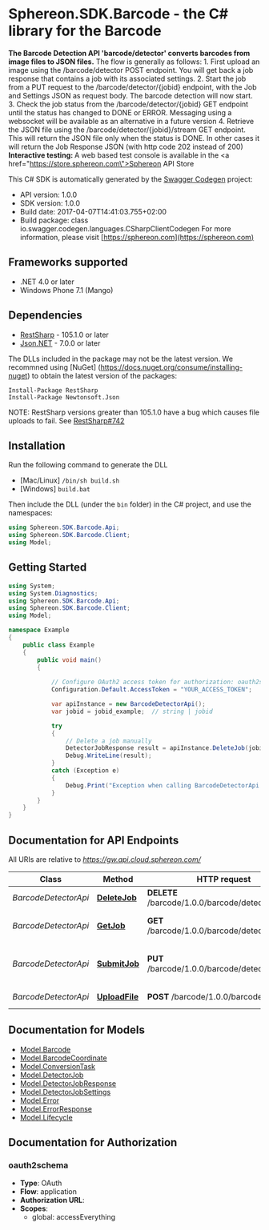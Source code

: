 # Sphereon.SDK.Barcode - the C# library for the Barcode 

<b>The Barcode Detection API 'barcode/detector' converts barcodes from image files to JSON files.</b>    The flow is generally as follows:  1. First upload an image using the /barcode/detector POST endpoint. You will get back a job response that contains a job with its associated settings.  2. Start the job from a PUT request to the /barcode/detector/{jobid} endpoint, with the Job and Settings JSON as request body. The barcode detection will now start.  3. Check the job status from the /barcode/detector/{jobid} GET endpoint until the status has changed to DONE or ERROR. Messaging using a websocket will be available as an alternative in a future version  4. Retrieve the JSON file using the /barcode/detector/{jobid}/stream GET endpoint. This will return the JSON file only when the status is DONE. In other cases it will return the Job Response JSON (with http code 202 instead of 200)      <b>Interactive testing: </b>A web based test console is available in the <a href=\"https://store.sphereon.com\">Sphereon API Store</a>

This C# SDK is automatically generated by the [Swagger Codegen](https://github.com/swagger-api/swagger-codegen) project:

- API version: 1.0.0
- SDK version: 1.0.0
- Build date: 2017-04-07T14:41:03.755+02:00
- Build package: class io.swagger.codegen.languages.CSharpClientCodegen
    For more information, please visit [https://sphereon.com](https://sphereon.com)

## Frameworks supported
- .NET 4.0 or later
- Windows Phone 7.1 (Mango)

## Dependencies
- [RestSharp](https://www.nuget.org/packages/RestSharp) - 105.1.0 or later
- [Json.NET](https://www.nuget.org/packages/Newtonsoft.Json/) - 7.0.0 or later

The DLLs included in the package may not be the latest version. We recommned using [NuGet] (https://docs.nuget.org/consume/installing-nuget) to obtain the latest version of the packages:
```
Install-Package RestSharp
Install-Package Newtonsoft.Json
```

NOTE: RestSharp versions greater than 105.1.0 have a bug which causes file uploads to fail. See [RestSharp#742](https://github.com/restsharp/RestSharp/issues/742)

## Installation
Run the following command to generate the DLL
- [Mac/Linux] `/bin/sh build.sh`
- [Windows] `build.bat`

Then include the DLL (under the `bin` folder) in the C# project, and use the namespaces:
```csharp
using Sphereon.SDK.Barcode.Api;
using Sphereon.SDK.Barcode.Client;
using Model;
```

## Getting Started

```csharp
using System;
using System.Diagnostics;
using Sphereon.SDK.Barcode.Api;
using Sphereon.SDK.Barcode.Client;
using Model;

namespace Example
{
    public class Example
    {
        public void main()
        {
            
            // Configure OAuth2 access token for authorization: oauth2schema
            Configuration.Default.AccessToken = "YOUR_ACCESS_TOKEN";

            var apiInstance = new BarcodeDetectorApi();
            var jobid = jobid_example;  // string | jobid

            try
            {
                // Delete a job manually
                DetectorJobResponse result = apiInstance.DeleteJob(jobid);
                Debug.WriteLine(result);
            }
            catch (Exception e)
            {
                Debug.Print("Exception when calling BarcodeDetectorApi.DeleteJob: " + e.Message );
            }
        }
    }
}
```

<a name="documentation-for-api-endpoints"></a>
## Documentation for API Endpoints

All URIs are relative to *https://gw.api.cloud.sphereon.com/*

Class | Method | HTTP request | Description
------------ | ------------- | ------------- | -------------
*BarcodeDetectorApi* | [**DeleteJob**](docs/BarcodeDetectorApi.md#deletejob) | **DELETE** /barcode/1.0.0/barcode/detector/{jobid} | Delete a job manually
*BarcodeDetectorApi* | [**GetJob**](docs/BarcodeDetectorApi.md#getjob) | **GET** /barcode/1.0.0/barcode/detector/{jobid} | Job definition and state
*BarcodeDetectorApi* | [**SubmitJob**](docs/BarcodeDetectorApi.md#submitjob) | **PUT** /barcode/1.0.0/barcode/detector/{jobid} | Submit Detector job for processing
*BarcodeDetectorApi* | [**UploadFile**](docs/BarcodeDetectorApi.md#uploadfile) | **POST** /barcode/1.0.0/barcode/detector | Upload the file


<a name="documentation-for-models"></a>
## Documentation for Models

 - [Model.Barcode](docs/Barcode.md)
 - [Model.BarcodeCoordinate](docs/BarcodeCoordinate.md)
 - [Model.ConversionTask](docs/ConversionTask.md)
 - [Model.DetectorJob](docs/DetectorJob.md)
 - [Model.DetectorJobResponse](docs/DetectorJobResponse.md)
 - [Model.DetectorJobSettings](docs/DetectorJobSettings.md)
 - [Model.Error](docs/Error.md)
 - [Model.ErrorResponse](docs/ErrorResponse.md)
 - [Model.Lifecycle](docs/Lifecycle.md)


## Documentation for Authorization

### oauth2schema

- **Type**: OAuth
- **Flow**: application
- **Authorization URL**: 
- **Scopes**: 
  - global: accessEverything

